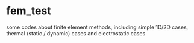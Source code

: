 # fem_test
some codes about finite element methods, including simple 1D/2D cases, thermal (static / dynamic) cases and electrostatic cases
